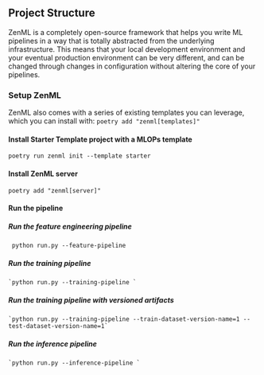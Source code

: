 ## Project Structure 
ZenML is a completely open-source framework that helps you write ML
pipelines in a way that is totally abstracted from the underlying infrastructure. This means that your local development environment and your eventual production environment can be very different, and can be
changed through changes in configuration without altering the core of
your pipelines. 


### Setup ZenML
ZenML also comes with a series of existing templates you can leverage,
which you can install with:
`poetry add "zenml[templates]"`

#### Install Starter Template project with a MLOPs template
`poetry run zenml init --template starter`

#### Install ZenML server
`poetry add "zenml[server]" `


#### Run the pipeline
##### Run the feature engineering pipeline
   ` python run.py --feature-pipeline`
  
  
##### Run the training pipeline
    `python run.py --training-pipeline `


##### Run the training pipeline with versioned artifacts
    `python run.py --training-pipeline --train-dataset-version-name=1 --test-dataset-version-name=1`

##### Run the inference pipeline
    `python run.py --inference-pipeline `

